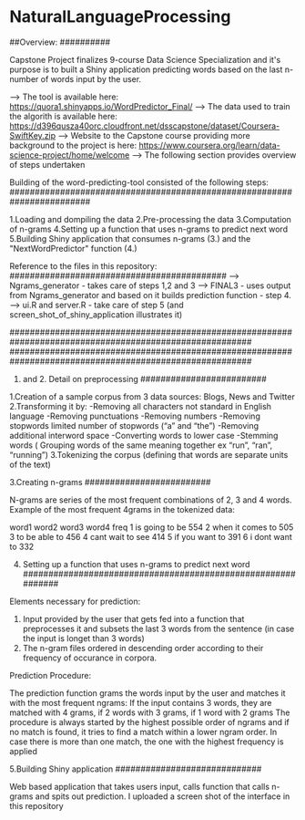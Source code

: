 # NaturalLanguageProcessing

##Overview:
##########

Capstone Project finalizes 9-course Data Science Specialization and it's purpose is to built a Shiny application predicting words based on the last n-number of words input by the user.

–> The tool is available here: https://quora1.shinyapps.io/WordPredictor_Final/
–> The data used to train the algorith is available here: https://d396qusza40orc.cloudfront.net/dsscapstone/dataset/Coursera-SwiftKey.zip
–> Website to the Capstone course providing more background to the project is here: https://www.coursera.org/learn/data-science-project/home/welcome
–> The following section provides overview of steps undertaken

Building of the word-predicting-tool consisted of the following steps:
########################################################################

1.Loading and dompiling the data
2.Pre-processing the data
3.Computation of n-grams
4.Setting up a function that uses n-grams to predict next word
5.Building Shiny application that consumes n-grams (3.) and the "NextWordPredictor" function (4.)

Reference to the files in this repository:
###########################################
–> Ngrams_generator - takes care of steps 1,2 and 3
–> FINAL3 - uses output from Ngrams_generator and based on it builds prediction function - step 4.
–> ui.R and server.R - take care of step 5 (and screen_shot_of_shiny_application illustrates it)

########################################################################################################
########################################################################################################



1. and 2. Detail on preprocessing 
#########################

1.Creation of a sample corpus from 3 data sources: Blogs, News and Twitter
2.Transforming it by:
-Removing all characters not standard in English language
-Removing punctuations
-Removing numbers
-Removing stopwords limited number of stopwords (“a” and “the”)
-Removing additional interword space
-Converting words to lower case
-Stemming words ( Grouping words of the same meaning together ex “run”, “ran”, “running”)
3.Tokenizing the corpus (defining that words are separate units of the text)

3.Creating n-grams 
#########################

N-grams are series of the most frequent combinations of 2, 3 and 4 words.
Example of the most frequent 4grams in the tokenized data:

  word1 word2 word3 word4 freq
1    is going    to    be  554
2  when    it comes    to  505
3    to    be  able    to  456
4  cant  wait    to   see  414
5    if   you  want    to  391
6     i  dont  want    to  332


4. Setting up a function that uses n-grams to predict next word 
#############################################################

Elements necessary for prediction:

1. Input provided by the user that gets fed into a function that preprocesses it and subsets the last 3 words from the sentence (in case the input is longet than 3 words)
2. The n-gram files ordered in descending order according to their frequency of occurance in corpora.

Prediction Procedure:

The prediction function grams the words input by the user and matches it with the most frequent ngrams: If the input contains 3 words, they are matched with 4 grams, if 2 words with 3 grams, if 1 word with 2 grams The procedure is always started by the highest possible order of ngrams and if no match is found, it tries to find a match within a lower ngram order. In case there is more than one match, the one with the highest frequency is applied

5.Building Shiny application
#############################

Web based application that takes users input, calls function that calls n-grams and spits out prediction. 
I uploaded a screen shot of the interface in this repository 






